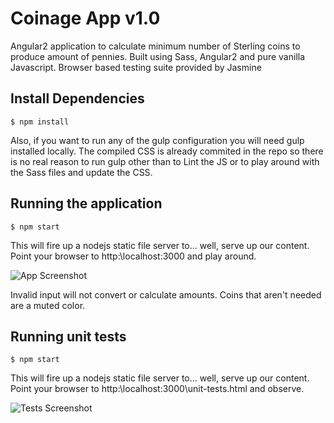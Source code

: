 # Coinage App v1.0
Angular2 application to calculate minimum number of Sterling coins to produce amount of pennies.
Built using Sass, Angular2 and pure vanilla Javascript.
Browser based testing suite provided by Jasmine

## Install Dependencies
```$ npm install```

Also, if you want to run any of the gulp configuration you will need gulp installed locally.
The compiled CSS is already commited in the repo so there is no real reason to run gulp other than to Lint the JS or to 
play around with the Sass files and update the CSS.

## Running the application
```$ npm start```

This will fire up a nodejs static file server to... well, serve up our content.
Point your browser to http:\\localhost:3000 and play around.

![App Screenshot](https://cloud.githubusercontent.com/assets/11826936/14903706/0da6767e-0d71-11e6-8196-1ac7b562c281.jpg)

Invalid input will not convert or calculate amounts. Coins that aren't needed are a muted color.

## Running unit tests
```$ npm start```

This will fire up a nodejs static file server to... well, serve up our content.
Point your browser to http:\\localhost:3000\unit-tests.html and observe.

![Tests Screenshot](https://cloud.githubusercontent.com/assets/11826936/14903705/0bf027b2-0d71-11e6-8961-3a5780d5ea24.jpg)
